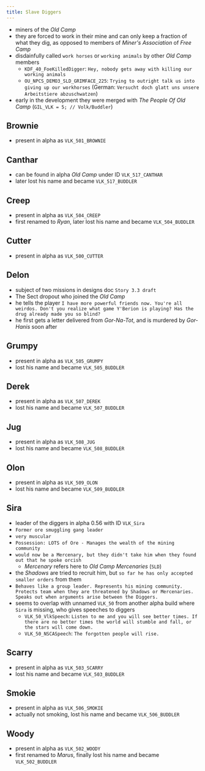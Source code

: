 ```yaml
---
title: Slave Diggers
---
```


- miners of the _Old Camp_
- they are forced to work in their mine and can only keep a fraction of what they dig, as opposed to members of _Miner's Association_ of _Free Camp_
- disdainfully called `work horses` or `working animals` by other _Old Camp_ members
  - `KDF_40_FoeKilledDigger`: `Hey, nobody gets away with killing our working animals`
  - `OU_NPCS_DEMO3_SLD_GRIMFACE_225`: `Trying to outright talk us into giving up our workhorses` (German: `Versucht doch glatt uns unsere Arbeitstiere abzuschwatzen`)
- early in the development they were merged with _The People Of Old Camp_ (`GIL_VLK = 5; // Volk/Buddler`)

## Brownie
- present in alpha as `VLK_501_BROWNIE`

## Canthar
- can be found in alpha _Old Camp_ under ID `VLK_517_CANTHAR`
- later lost his name and became `VLK_517_BUDDLER`

## Creep
- present in alpha as `VLK_504_CREEP`
- first renamed to _Ryan_, later lost his name and became `VLK_504_BUDDLER`

## Cutter
- present in alpha as `VLK_500_CUTTER`

## Delon
- subject of two missions in designs doc `Story 3.3 draft`
- The Sect dropout who joined the _Old Camp_
- he tells the player `I have more powerful friends now. You're all weirdos. Don't you realize what game Y'Berion is playing? Has the drug already made you so blind?`
- he first gets a letter delivered from _Gor-Na-Tot_, and is murdered by _Gor-Hanis_ soon after

## Grumpy
- present in alpha as `VLK_505_GRUMPY`
- lost his name and became `VLK_505_BUDDLER`

## Derek
- present in alpha as `VLK_507_DEREK`
- lost his name and became `VLK_507_BUDDLER`

## Jug
- present in alpha as `VLK_508_JUG`
- lost his name and became `VLK_508_BUDDLER`

## Olon
- present in alpha as `VLK_509_OLON`
- lost his name and became `VLK_509_BUDDLER`

## Sira
- leader of the diggers in alpha 0.56 with ID `VLK_Sira`
- `Former ore smuggling gang leader`
- `very muscular`
- `Possession: LOTS of Ore - Manages the wealth of the mining community`
- `would now be a Mercenary, but they didn't take him when they found out that he spoke orcish`
  - _Mercenary_ refers here to _Old Camp Mercenaries_ (`SLD`)
- the _Shadows_ are tried to recruit him, but `so far he has only accepted smaller orders` from them
- `Behaves like a group leader. Represents his mining community. Protects team when they are threatened by Shadows or Mercenaries. Speaks out when arguments arise between the Diggers.`
- seems to overlap with unnamed `VLK_50` from another alpha build where `Sira` is missing, who gives speeches to diggers
  - `VLK_50_VlkSpeech`: `Listen to me and you will see better times. If there are no better times the world will stumble and fall, or the stars will come down.`
  - `VLK_50_NSCASpeech`: `The forgotten people will rise.`

## Scarry
- present in alpha as `VLK_503_SCARRY`
- lost his name and became `VLK_503_BUDDLER`

## Smokie
- present in alpha as `VLK_506_SMOKIE`
- actually not smoking, lost his name and became `VLK_506_BUDDLER`

## Woody
- present in alpha as `VLK_502_WOODY`
- first renamed to _Marus_, finally lost his name and became `VLK_502_BUDDLER`
